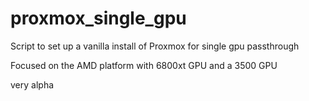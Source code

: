 # proxmox_single_gpu
Script to set up a vanilla install of Proxmox for single gpu passthrough

Focused on the AMD platform with 6800xt GPU and a 3500 GPU

very alpha

